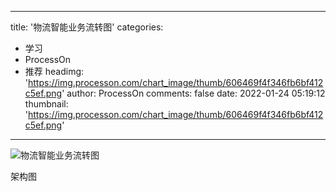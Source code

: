 
---
title: '物流智能业务流转图'
categories: 
 - 学习
 - ProcessOn
 - 推荐
headimg: 'https://img.processon.com/chart_image/thumb/606469f4f346fb6bf412c5ef.png'
author: ProcessOn
comments: false
date: 2022-01-24 05:19:12
thumbnail: 'https://img.processon.com/chart_image/thumb/606469f4f346fb6bf412c5ef.png'
---

<div>   
<img class="thumb" alt="物流智能业务流转图" src="https://img.processon.com/chart_image/thumb/606469f4f346fb6bf412c5ef.png" referrerpolicy="no-referrer">
<p>架构图</p>  
</div>
            